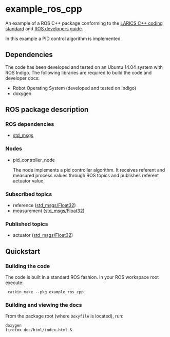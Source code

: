 # example_ros_cpp
An example of a ROS C++ package conforming to the [LARICS C++ coding standard](http://larics.rasip.fer.hr/farm/laricswiki/doku.php?id=software:coding_standard#c_coding_standards) and [ROS developers guide](http://wiki.ros.org/DevelopersGuide).

In this example a PID control algorithm is implemented.

## Dependencies

The code has been developed and tested on an Ubuntu 14.04 system with ROS Indigo. The following libraries are required to build the code and developer docs:

 * Robot Operating System (developed and tested on Indigo)
 * doxygen

## ROS package description

### ROS dependencies

 * [std_msgs](http://wiki.ros.org/std_msgs)

### Nodes
 * pid_controller_node
 
   The node implements a pid controller algorithm. It receives referent and measured process values through ROS topics and publishes referent actuator value.

### Subscribed topics
 * reference ([std_msgs/Float32](http://docs.ros.org/kinetic/api/std_msgs/html/msg/Float32.html))
 * measurement ([std_msgs/Float32](http://docs.ros.org/kinetic/api/std_msgs/html/msg/Float32.html))

### Published topics
 * actuator ([std_msgs/Float32](http://docs.ros.org/kinetic/api/std_msgs/html/msg/Float32.html))

## Quickstart

### Building the code

The code is built in a standard ROS fashion. In your ROS workspace root execute:

 ```
  catkin_make --pkg example_ros_cpp
 ```

### Building and viewing the docs

From the package root (where `Doxyfile` is located), run:

```
doxygen
firefox doc/html/index.html &
```
